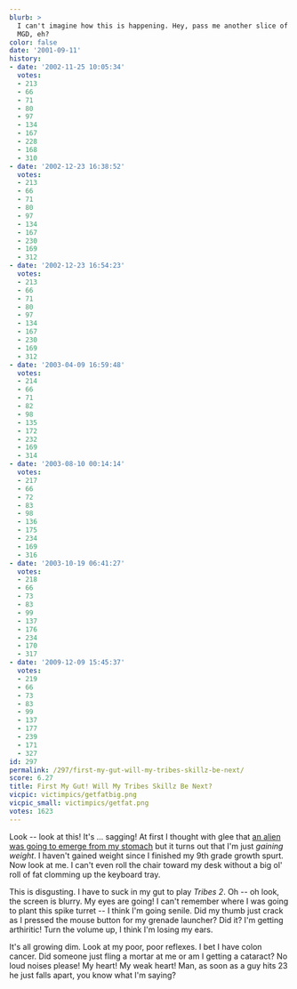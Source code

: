 ```yaml
---
blurb: >
  I can't imagine how this is happening. Hey, pass me another slice of pizza and an
  MGD, eh?
color: false
date: '2001-09-11'
history:
- date: '2002-11-25 10:05:34'
  votes:
  - 213
  - 66
  - 71
  - 80
  - 97
  - 134
  - 167
  - 228
  - 168
  - 310
- date: '2002-12-23 16:38:52'
  votes:
  - 213
  - 66
  - 71
  - 80
  - 97
  - 134
  - 167
  - 230
  - 169
  - 312
- date: '2002-12-23 16:54:23'
  votes:
  - 213
  - 66
  - 71
  - 80
  - 97
  - 134
  - 167
  - 230
  - 169
  - 312
- date: '2003-04-09 16:59:48'
  votes:
  - 214
  - 66
  - 71
  - 82
  - 98
  - 135
  - 172
  - 232
  - 169
  - 314
- date: '2003-08-10 00:14:14'
  votes:
  - 217
  - 66
  - 72
  - 83
  - 98
  - 136
  - 175
  - 234
  - 169
  - 316
- date: '2003-10-19 06:41:27'
  votes:
  - 218
  - 66
  - 73
  - 83
  - 99
  - 137
  - 176
  - 234
  - 170
  - 317
- date: '2009-12-09 15:45:37'
  votes:
  - 219
  - 66
  - 73
  - 83
  - 99
  - 137
  - 177
  - 239
  - 171
  - 327
id: 297
permalink: /297/first-my-gut-will-my-tribes-skillz-be-next/
score: 6.27
title: First My Gut! Will My Tribes Skillz Be Next?
vicpic: victimpics/getfatbig.png
vicpic_small: victimpics/getfat.png
votes: 1623
---
```


Look -- look at this! It's ... sagging! At first I thought with glee
that [an alien was going to emerge from my stomach](@/victim/137.md)
but it turns out that I'm just *gaining weight*. I haven't gained weight
since I finished my 9th grade growth spurt. Now look at me. I can't even
roll the chair toward my desk without a big ol' roll of fat clomming up
the keyboard tray.

This is disgusting. I have to suck in my gut to play *Tribes 2*. Oh --
oh look, the screen is blurry. My eyes are going! I can't remember where
I was going to plant this spike turret -- I think I'm going senile. Did
my thumb just crack as I pressed the mouse button for my grenade
launcher? Did it? I'm getting arthiritic! Turn the volume up, I think
I'm losing my ears.

It's all growing dim. Look at my poor, poor reflexes. I bet I have colon
cancer. Did someone just fling a mortar at me or am I getting a
cataract? No loud noises please! My heart! My weak heart! Man, as soon
as a guy hits 23 he just falls apart, you know what I'm saying?